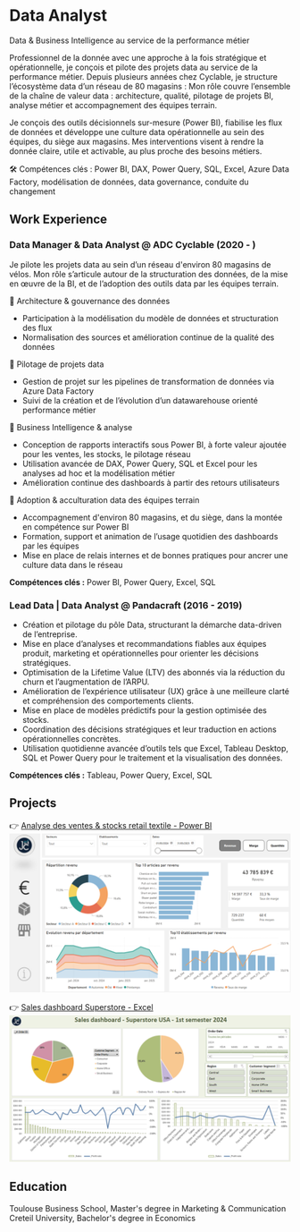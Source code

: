 # Data Analyst

Data & Business Intelligence au service de la performance métier

Professionnel de la donnée avec une approche à la fois stratégique et opérationnelle, je conçois et pilote des projets data au service de la performance métier. Depuis plusieurs années chez Cyclable, je structure l’écosystème data d’un réseau de 80 magasins : Mon rôle couvre l’ensemble de la chaîne de valeur data : architecture, qualité, pilotage de projets BI, analyse métier et accompagnement des équipes terrain.

Je conçois des outils décisionnels sur-mesure (Power BI), fiabilise les flux de données et développe une culture data opérationnelle au sein des équipes, du siège aux magasins. Mes interventions visent à rendre la donnée claire, utile et activable, au plus proche des besoins métiers.

🛠 Compétences clés : Power BI, DAX, Power Query, SQL, Excel, Azure Data Factory, modélisation de données, data governance, conduite du changement



## Work Experience


### Data Manager & Data Analyst @ ADC Cyclable (2020 - )
Je pilote les projets data au sein d’un réseau d'environ 80 magasins de vélos. Mon rôle s’articule autour de la structuration des données, de la mise en œuvre de la BI, et de l’adoption des outils data par les équipes terrain.

🔹 Architecture & gouvernance des données
- Participation à la modélisation du modèle de données et structuration des flux
- Normalisation des sources et amélioration continue de la qualité des données

🔹 Pilotage de projets data
- Gestion de projet sur les pipelines de transformation de données via Azure Data Factory
- Suivi de la création et de l’évolution d’un datawarehouse orienté performance métier

🔹 Business Intelligence & analyse
- Conception de rapports interactifs sous Power BI, à forte valeur ajoutée pour les ventes, les stocks, le pilotage réseau
- Utilisation avancée de DAX, Power Query, SQL et Excel pour les analyses ad hoc et la modélisation métier
- Amélioration continue des dashboards à partir des retours utilisateurs

🔹 Adoption & acculturation data des équipes terrain
- Accompagnement d'environ 80 magasins, et du siège, dans la montée en compétence sur Power BI
- Formation, support et animation de l’usage quotidien des dashboards par les équipes
- Mise en place de relais internes et de bonnes pratiques pour ancrer une culture data dans le réseau

**Compétences clés :** Power BI, Power Query, Excel, SQL 



### Lead Data | Data Analyst @ Pandacraft (2016 - 2019)
- Création et pilotage du pôle Data, structurant la démarche data-driven de l’entreprise.
- Mise en place d’analyses et recommandations fiables aux équipes produit, marketing et opérationnelles pour orienter les décisions stratégiques.
- Optimisation de la Lifetime Value (LTV) des abonnés via la réduction du churn et l’augmentation de l’ARPU.
- Amélioration de l’expérience utilisateur (UX) grâce à une meilleure clarté et compréhension des comportements clients.
- Mise en place de modèles prédictifs pour la gestion optimisée des stocks.
- Coordination des décisions stratégiques et leur traduction en actions opérationnelles concrètes.
- Utilisation quotidienne avancée d’outils tels que Excel, Tableau Desktop, SQL et Power Query pour le traitement et la visualisation des données. 

**Compétences clés :** Tableau, Power Query, Excel, SQL 



## Projects
👉 [Analyse des ventes & stocks retail textile - Power BI](./project-powerbi-sales-stocks/)
![power-bi-report-preview](assets/img/power_bi-report-preview.png)

👉 [Sales dashboard Superstore - Excel](project-excel-sales-dashboard.html)
![excel-report-preview](assets/img/excel-report-preview.png)


## Education
Toulouse Business School, Master's degree in Marketing & Communication
Creteil University, Bachelor's degree in Economics
